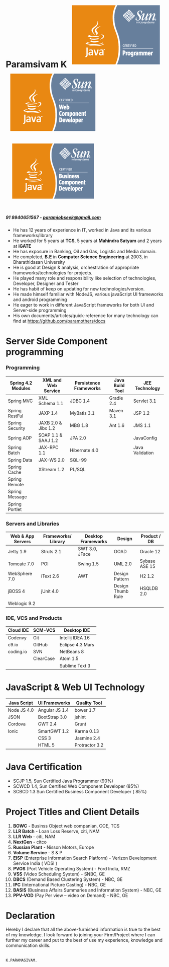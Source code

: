 
Paramsivam K                                            ![For Java 1.5](misc/SCJP.png "For Java 1.5") ![For Servlet 2.5 and JSP 1.2 and JSTL 1.1](misc/SCWCD.png "For Servlet 2.5, JSP 1.2 and JSTL 1.1") ![For EJB 2.1](misc/SCBCD.png "For EJB 2.1")
=======================================================================================================================================================================================================================================

##### 91 9940651567 - paramjobseek@gmail.com #####

* He has 12 years of experience in IT, worked in Java and its various
  frameworks/library
* He worked for 5 years at **TCS**, 5 years at **Mahindra Satyam** and 2
  years at **iGATE**
* He has exposure in Banking, Oil and Gas, Logistic and Media domain.
* He completed, **B.E** in **Computer Science Engineering** at 2003, in
  Bharathidasan University
* He is good at Design & analysis, orchestration of appropriate
  frameworks/technologies for projects.
* He played many role and responsibility like selection of technologies, Developer,  Designer and Tester
* He has habit of keep on updating for new technologies/version.
* He made himself familiar with NodeJS, various javaScript UI frameworks
  and android programming
* He eager to work in different JavaScript frameworks for both UI and
  Server-side programming
* His own documents/articles/quick-reference for many technology can
  find at https://github.com/paramothers/docs



Server Side Component programming
=================================

### Programming ###

| Spring 4.2 Modules | XML and Web Service | Persistence Frameworks | Java Build Tool | JEE Technology  |
| ------------------ | ------------------- | ---------------------- | --------------- | --------------- |
| Spring MVC         | XML Schema 1.1      | JDBC 1.4               | Gradle 2.4      | Servlet 3.1     |
| Spring RestFul     | JAXP 1.4            | MyBatis 3.1            | Maven 3.1       | JSP 1.2         |
| Spring Security    | JAXB 2.0 & Jibx 1.2 | MBG 1.8                | Ant 1.6         | JMS 1.1         |
| Spring AOP         | SOAP 1.1 & SAAJ 1.2 | JPA 2.0                |                 | JavaConfig      |
| Spring Batch       | JAX-RPC 1.1         | Hibernate 4.0          |                 | Java Validation |
| Spring Data        | JAX-WS 2.0          | SQL-99                 |                 |                 |
| Spring Cache       | XStream   1.2       | PL/SQL                 |                 |                 |
| Spring Remote      |                     |                        |                 |                 |
| Spring Message     |                     |                        |                 |                 |
| Spring Portlet     |                     |                        |                 |                 |

### Servers and Libraries ###

| Web & App Servers | Frameworks/ Library | Desktop Frameworks | Design            | Product / DB  |
| ----------------- | ------------------- | ------------------ | ----------------- | ------------- |
| Jetty 1.9         | Struts 2.1          | SWT 3.0, JFace     | OOAD              | Oracle 12     |
| Tomcate 7.0       | POI                 | Swing 1.5          | UML 2.0           | Sybase ASE 15 |
| WebSphere 7.0     | iText 2.6           | AWT                | Design Pattern    | H2   1.2      |
| jBOSS 4           | jUnit 4.0           |                    | Design Thumb Rule | HSQLDB  2.0   |
| Weblogic 9.2      |                     |                    |                   |               |


### IDE, VCS and Products ###

| Cloud IDE | SCM-VCS   | Desktop IDE      |
| --------- | --------- | ---------------- |
| Codenvy   | Git       | Intellij IDEA 16 |
| c9.io     | GitHub    | Eclipse 4.3 Mars |
| coding.io | SVN       | NetBeans 8       |
|           | ClearCase | Atom 1.5         |
|           |           | Sublime Text 3   |


JavaScript & Web UI Technology
==============================

| Java Script | UI Frameworks  | Quality Tool   |
| ----------- | -------------- | -------------- |
| Node JS 4.0 | Angular JS 1.4 | bower  1.7     |
| JSON        | BootStrap 3.0  | jshint         |
| Cordova     | GWT 2.4        | Grunt          |
| Ionic       | SmartGWT 1.2   | Karma   0.13   |
|             | CSS  3         | Jasmine 2.4    |
|             | HTML 5         | Protractor 3.2 |


Java Certification
==================

* SCJP 1.5, Sun Certified Java Programmer (90%)
* SCWCD 1.4, Sun Certified Web Component Developer (85%)
* SCBCD 1.3 Sun Certified Business Component Developer ( 85%)



Project Titles and Client Details
=================================


 1. **BOWC** - Businss Object web companian, COE, TCS
 2. **LLR Batch** - Loan Loss Reserve, citi, NAM
 3. **LLR Web** - citi, NAM
 4. **NextGen** - citco
 5. **Russian Plant** - Nisson Motors, Europe
 6. **Volume Service** - S & P
 7. **EISP** (Enterprise Information Search Platform) - Verizon
    Development Service India ( VDSI )
 8. **PVOS** (Port Vehicle Operating System) - Ford India, RMZ
 9. **VSS** (Video Scheduling System) - SNBC, GE
 10. **DBCS** (Demand Based Clustering System) - NBC, GE
 11. **IPC** (International Picture Casting) - NBC, GE
 12. **BASIS** (Business Affairs Summaries and Information System) - NBC,
    GE
 13. **PPV-VOD** (Pay Per view – video on Demand) - NBC, GE



Declaration
===========

Hereby I declare that all the above-furnished information is true to the
best of my knowledge. I look forward to joining your Firm/Project where
I can further my career and put to the best of use my experience,
knowledge and communication skills.

                                                                                       K.PARAMASIVAM.


